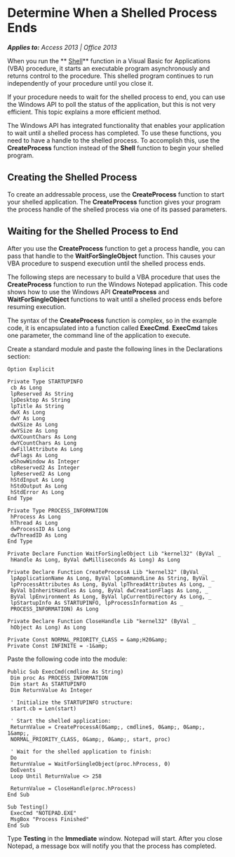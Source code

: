 
# Determine When a Shelled Process Ends

 _**Applies to:** Access 2013 | Office 2013_

When you run the  ** [Shell](http://msdn.microsoft.com/library/033bffb0-540f-2c17-2aed-d25d10bedd8c%28Office.15%29.aspx)** function in a Visual Basic for Applications (VBA) procedure, it starts an executable program asynchronously and returns control to the procedure. This shelled program continues to run independently of your procedure until you close it.

If your procedure needs to wait for the shelled process to end, you can use the Windows API to poll the status of the application, but this is not very efficient. This topic explains a more efficient method. 

The Windows API has integrated functionality that enables your application to wait until a shelled process has completed. To use these functions, you need to have a handle to the shelled process. To accomplish this, use the  **CreateProcess** function instead of the **Shell** function to begin your shelled program.

## Creating the Shelled Process

To create an addressable process, use the  **CreateProcess** function to start your shelled application. The **CreateProcess** function gives your program the process handle of the shelled process via one of its passed parameters.


## Waiting for the Shelled Process to End

After you use the  **CreateProcess** function to get a process handle, you can pass that handle to the **WaitForSingleObject** function. This causes your VBA procedure to suspend execution until the shelled process ends.

The following steps are necessary to build a VBA procedure that uses the  **CreateProcess** function to run the Windows Notepad application. This code shows how to use the Windows API **CreateProcess** and **WaitForSingleObject** functions to wait until a shelled process ends before resuming execution.

The syntax of the  **CreateProcess** function is complex, so in the example code, it is encapsulated into a function called **ExecCmd**.  **ExecCmd** takes one parameter, the command line of the application to execute.

Create a standard module and paste the following lines in the Declarations section: 




```
Option Explicit 
 
Private Type STARTUPINFO 
 cb As Long 
 lpReserved As String 
 lpDesktop As String 
 lpTitle As String 
 dwX As Long 
 dwY As Long 
 dwXSize As Long 
 dwYSize As Long 
 dwXCountChars As Long 
 dwYCountChars As Long 
 dwFillAttribute As Long 
 dwFlags As Long 
 wShowWindow As Integer 
 cbReserved2 As Integer 
 lpReserved2 As Long 
 hStdInput As Long 
 hStdOutput As Long 
 hStdError As Long 
End Type 
 
Private Type PROCESS_INFORMATION 
 hProcess As Long 
 hThread As Long 
 dwProcessID As Long 
 dwThreadID As Long 
End Type 
 
Private Declare Function WaitForSingleObject Lib "kernel32" (ByVal _ 
 hHandle As Long, ByVal dwMilliseconds As Long) As Long 
 
Private Declare Function CreateProcessA Lib "kernel32" (ByVal _ 
 lpApplicationName As Long, ByVal lpCommandLine As String, ByVal _ 
 lpProcessAttributes As Long, ByVal lpThreadAttributes As Long, _ 
 ByVal bInheritHandles As Long, ByVal dwCreationFlags As Long, _ 
 ByVal lpEnvironment As Long, ByVal lpCurrentDirectory As Long, _ 
 lpStartupInfo As STARTUPINFO, lpProcessInformation As _ 
 PROCESS_INFORMATION) As Long 
 
Private Declare Function CloseHandle Lib "kernel32" (ByVal _ 
 hObject As Long) As Long 
 
Private Const NORMAL_PRIORITY_CLASS = &amp;H20&amp; 
Private Const INFINITE = -1&amp; 

```

Paste the following code into the module:




```
Public Sub ExecCmd(cmdline As String) 
 Dim proc As PROCESS_INFORMATION 
 Dim start As STARTUPINFO 
 Dim ReturnValue As Integer 
 
 ' Initialize the STARTUPINFO structure: 
 start.cb = Len(start) 
 
 ' Start the shelled application: 
 ReturnValue = CreateProcessA(0&amp;, cmdline$, 0&amp;, 0&amp;, 1&amp;, _ 
 NORMAL_PRIORITY_CLASS, 0&amp;, 0&amp;, start, proc) 
 
 ' Wait for the shelled application to finish: 
 Do 
 ReturnValue = WaitForSingleObject(proc.hProcess, 0) 
 DoEvents 
 Loop Until ReturnValue <> 258 
 
 ReturnValue = CloseHandle(proc.hProcess) 
End Sub 
 
Sub Testing() 
 ExecCmd "NOTEPAD.EXE" 
 MsgBox "Process Finished" 
End Sub
```

Type  **Testing** in the **Immediate** window. Notepad will start. After you close Notepad, a message box will notify you that the process has completed.

